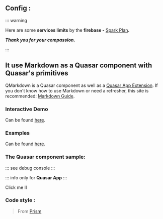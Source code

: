 
## Config :

::: warning

Here are some **services limits** by the **firebase -** [Spark Plan](https://firebase.google.com/pricing?authuser=0)**.**

***Thank you for your compassion.***

:::


## It use Markdown as a Quasar component with Quasar's primitives

 QMarkdown is a Quasar component as well as a [Quasar App Extension](https://v1.quasar.dev/app-extensions/introduction).
 If you don't know how to use Markdown or need a refresher,
 this site is recommended: [Markdown Guide](https://www.markdownguide.org/).
 
### Interactive Demo
Can be found [here](https://quasarframework.github.io/quasar-ui-qmarkdown/demo).

### Examples
Can be found [here](https://quasarframework.github.io/quasar-ui-qmarkdown/examples).

### The Quasar component sample: 

:::
       see debug console
:::

::: info
only for **Quasar App**
:::
      
<div class="fit row flex-center" vue-cmp-wrapper>
 <vue-cmp>
    <q-btn  class="q-py-sm q-px-md" rounded size="lg" color="accent" @click="clg">
             Click me II
    </q-btn>
 </vue-cmp>
</div>

### Code style : 
>From 
[Prism](https://prismjs.com)




